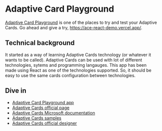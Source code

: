 # Adaptive Card Playground

[Adaptive Card Playground](https://ace-react-demo.vercel.app/) is one of the places to try and test your Adaptive Cards. Go ahead and give a try, https://ace-react-demo.vercel.app/.

## Technical background

It started as a way of learning Adaptive Cards technology (or whatever it wants to be called). Adaptive Cards can be used with lot of different technologies, sytems and programming langauges. This app has been made using React as one of the technologies supported. So, it should be easy to use the same cards configuration between technologies.


## Dive in

* [Adaptive Card Playground app](https://ace-react-demo.vercel.app/)
* [Adaptive Cards official page](https://adaptivecards.io/)
* [Adaptive Cards Microsoft documentation](https://learn.microsoft.com/en-us/adaptive-cards/)
* [Adaptive Cards samples](https://adaptivecards.io/samples/)
* [Adaptive Cards official designer](https://adaptivecards.io/designer/)